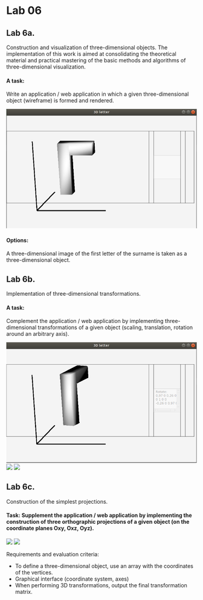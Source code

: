 # Lab 06 

## Lab 6a.
Construction and visualization of three-dimensional objects.
The implementation of this work is aimed at consolidating the theoretical material and practical mastering of the basic methods and algorithms of three-dimensional visualization.

#### A task:
Write an application / web application in which a given three-dimensional object (wireframe) is formed and rendered.

![](https://github.com/ViktorHi/kg-lab06/blob/master/img/def.png)
#### Options:
A three-dimensional image of the first letter of the surname is taken as a three-dimensional object.

## Lab 6b.
Implementation of three-dimensional transformations.

#### A task:
Complement the application / web application by implementing three-dimensional transformations of a given object (scaling, translation, rotation around an arbitrary axis).

![](https://github.com/ViktorHi/kg-lab06/blob/master/img/rot.png)
![](https://github.com/ViktorHi/kg-lab06/blob/master/sca/rot.png)
![](https://github.com/ViktorHi/kg-lab06/blob/master/tra/rot.png)

## Lab 6c.
Construction of the simplest projections.
#### Task: Supplement the application / web application by implementing the construction of three orthographic projections of a given object (on the coordinate planes Oxy, Oxz, Oyz).
![](https://github.com/ViktorHi/kg-lab06/blob/master/tra/hor.png)
![](https://github.com/ViktorHi/kg-lab06/blob/master/tra/ver.png)

Requirements and evaluation criteria:
* To define a three-dimensional object, use an array with the coordinates of the vertices.
* Graphical interface (coordinate system, axes)
* When performing 3D transformations, output the final transformation matrix.
